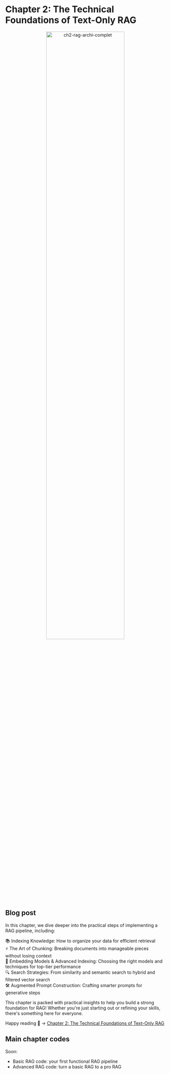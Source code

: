 # Chapter 2: The Technical Foundations of Text-Only RAG

<div align="center">
  <img src="https://github.com/user-attachments/assets/1062e971-0f5f-45c6-b20f-3dbd66751c28" width="70%" alt="ch2-rag-archi-complet">
</div>

## Blog post
In this chapter, we dive deeper into the practical steps of implementing a RAG pipeline, including:

📚 Indexing Knowledge: How to organize your data for efficient retrieval  <br>
⚡️ The Art of Chunking: Breaking documents into manageable pieces without losing context  <br>
🧠 Embedding Models & Advanced Indexing: Choosing the right models and techniques for top-tier performance  <br>
🔍 Search Strategies: From similarity and semantic search to hybrid and filtered vector search  <br>
🛠 Augmented Prompt Construction: Crafting smarter prompts for generative steps  <br>

This chapter is packed with practical insights to help you build a strong foundation for RAG! Whether you're just starting out or refining your skills, there's something here for everyone.

Happy reading 🤗 ->  [Chapter 2: The Technical Foundations of Text-Only RAG](https://medium.com/@marcharaoui/chapter-2-the-technical-foundations-of-text-only-rag-3e462eb5307e)

## Main chapter codes
Soon:
- Basic RAG code: your first functional RAG pipeline
- Advanced RAG code: turn a basic RAG to a pro RAG
